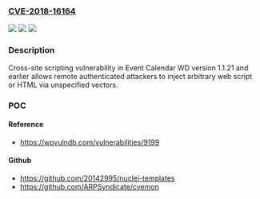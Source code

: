 ### [CVE-2018-16164](https://cve.mitre.org/cgi-bin/cvename.cgi?name=CVE-2018-16164)
![](https://img.shields.io/static/v1?label=Product&message=Event%20Calendar%20WD%20version&color=blue)
![](https://img.shields.io/static/v1?label=Version&message=n%2Fa&color=blue)
![](https://img.shields.io/static/v1?label=Vulnerability&message=Cross-site%20scripting&color=brighgreen)

### Description

Cross-site scripting vulnerability in Event Calendar WD version 1.1.21 and earlier allows remote authenticated attackers to inject arbitrary web script or HTML via unspecified vectors.

### POC

#### Reference
- https://wpvulndb.com/vulnerabilities/9199

#### Github
- https://github.com/20142995/nuclei-templates
- https://github.com/ARPSyndicate/cvemon

